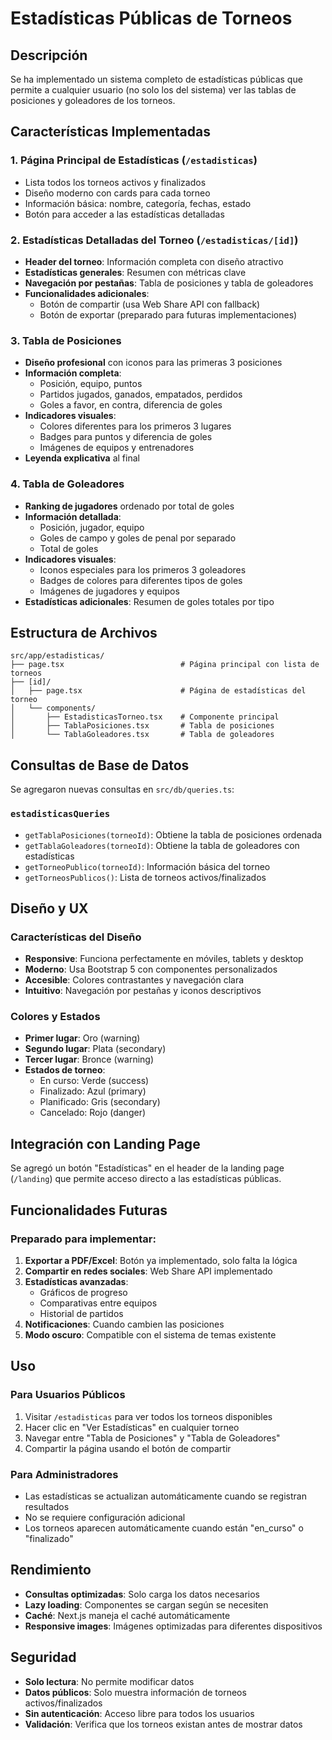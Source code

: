 # Estadísticas Públicas de Torneos

## Descripción

Se ha implementado un sistema completo de estadísticas públicas que permite a cualquier usuario (no solo los del sistema) ver las tablas de posiciones y goleadores de los torneos.

## Características Implementadas

### 1. Página Principal de Estadísticas (`/estadisticas`)
- Lista todos los torneos activos y finalizados
- Diseño moderno con cards para cada torneo
- Información básica: nombre, categoría, fechas, estado
- Botón para acceder a las estadísticas detalladas

### 2. Estadísticas Detalladas del Torneo (`/estadisticas/[id]`)
- **Header del torneo**: Información completa con diseño atractivo
- **Estadísticas generales**: Resumen con métricas clave
- **Navegación por pestañas**: Tabla de posiciones y tabla de goleadores
- **Funcionalidades adicionales**:
  - Botón de compartir (usa Web Share API con fallback)
  - Botón de exportar (preparado para futuras implementaciones)

### 3. Tabla de Posiciones
- **Diseño profesional** con iconos para las primeras 3 posiciones
- **Información completa**:
  - Posición, equipo, puntos
  - Partidos jugados, ganados, empatados, perdidos
  - Goles a favor, en contra, diferencia de goles
- **Indicadores visuales**:
  - Colores diferentes para los primeros 3 lugares
  - Badges para puntos y diferencia de goles
  - Imágenes de equipos y entrenadores
- **Leyenda explicativa** al final

### 4. Tabla de Goleadores
- **Ranking de jugadores** ordenado por total de goles
- **Información detallada**:
  - Posición, jugador, equipo
  - Goles de campo y goles de penal por separado
  - Total de goles
- **Indicadores visuales**:
  - Iconos especiales para los primeros 3 goleadores
  - Badges de colores para diferentes tipos de goles
  - Imágenes de jugadores y equipos
- **Estadísticas adicionales**: Resumen de goles totales por tipo

## Estructura de Archivos

```
src/app/estadisticas/
├── page.tsx                          # Página principal con lista de torneos
├── [id]/
│   ├── page.tsx                      # Página de estadísticas del torneo
│   └── components/
│       ├── EstadisticasTorneo.tsx    # Componente principal
│       ├── TablaPosiciones.tsx       # Tabla de posiciones
│       └── TablaGoleadores.tsx       # Tabla de goleadores
```

## Consultas de Base de Datos

Se agregaron nuevas consultas en `src/db/queries.ts`:

### `estadisticasQueries`
- `getTablaPosiciones(torneoId)`: Obtiene la tabla de posiciones ordenada
- `getTablaGoleadores(torneoId)`: Obtiene la tabla de goleadores con estadísticas
- `getTorneoPublico(torneoId)`: Información básica del torneo
- `getTorneosPublicos()`: Lista de torneos activos/finalizados

## Diseño y UX

### Características del Diseño
- **Responsive**: Funciona perfectamente en móviles, tablets y desktop
- **Moderno**: Usa Bootstrap 5 con componentes personalizados
- **Accesible**: Colores contrastantes y navegación clara
- **Intuitivo**: Navegación por pestañas y iconos descriptivos

### Colores y Estados
- **Primer lugar**: Oro (warning)
- **Segundo lugar**: Plata (secondary)
- **Tercer lugar**: Bronce (warning)
- **Estados de torneo**: 
  - En curso: Verde (success)
  - Finalizado: Azul (primary)
  - Planificado: Gris (secondary)
  - Cancelado: Rojo (danger)

## Integración con Landing Page

Se agregó un botón "Estadísticas" en el header de la landing page (`/landing`) que permite acceso directo a las estadísticas públicas.

## Funcionalidades Futuras

### Preparado para implementar:
1. **Exportar a PDF/Excel**: Botón ya implementado, solo falta la lógica
2. **Compartir en redes sociales**: Web Share API implementado
3. **Estadísticas avanzadas**: 
   - Gráficos de progreso
   - Comparativas entre equipos
   - Historial de partidos
4. **Notificaciones**: Cuando cambien las posiciones
5. **Modo oscuro**: Compatible con el sistema de temas existente

## Uso

### Para Usuarios Públicos
1. Visitar `/estadisticas` para ver todos los torneos disponibles
2. Hacer clic en "Ver Estadísticas" en cualquier torneo
3. Navegar entre "Tabla de Posiciones" y "Tabla de Goleadores"
4. Compartir la página usando el botón de compartir

### Para Administradores
- Las estadísticas se actualizan automáticamente cuando se registran resultados
- No se requiere configuración adicional
- Los torneos aparecen automáticamente cuando están "en_curso" o "finalizado"

## Rendimiento

- **Consultas optimizadas**: Solo carga los datos necesarios
- **Lazy loading**: Componentes se cargan según se necesiten
- **Caché**: Next.js maneja el caché automáticamente
- **Responsive images**: Imágenes optimizadas para diferentes dispositivos

## Seguridad

- **Solo lectura**: No permite modificar datos
- **Datos públicos**: Solo muestra información de torneos activos/finalizados
- **Sin autenticación**: Acceso libre para todos los usuarios
- **Validación**: Verifica que los torneos existan antes de mostrar datos
